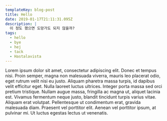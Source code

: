 ```yaml
---
templateKey: blog-post
title: Hello
date: 2019-01-17T21:11:31.095Z
description: |
  이 정도 했으면 도망가도 되지 않을까?
tags:
  - hello
  - bye
  - hej
  - tack
  - Hastalavista
---
```

Lorem ipsum dolor sit amet, consectetur adipiscing elit. Donec et tempus nisi. Proin semper, magna non malesuada viverra, mauris leo placerat odio, eget rutrum velit nisi eu justo. Aliquam pharetra massa turpis, id dapibus velit efficitur eget. Nulla laoreet luctus ultrices. Integer porta massa sed orci pretium tristique. Nullam augue massa, fringilla ac magna ut, aliquet lacinia est. Vivamus fermentum neque justo, blandit tincidunt turpis varius vitae. Aliquam erat volutpat. Pellentesque ut condimentum erat, gravida malesuada diam. Praesent vel porttitor elit. Aenean vel porttitor ipsum, at pulvinar mi. Ut luctus egestas lectus ut venenatis.
